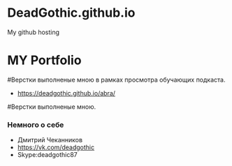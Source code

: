 # DeadGothic.github.io
My github hosting


# MY Portfolio
#Верстки выполненые мною в рамках просмотра обучающих подкаста.
- https://deadgothic.github.io/abra/


#Верстки выполненые мною.



### Немного о себе ###
* Дмитрий Чеканников
* https://vk.com/deadgothic
* Skype:deadgothic87
